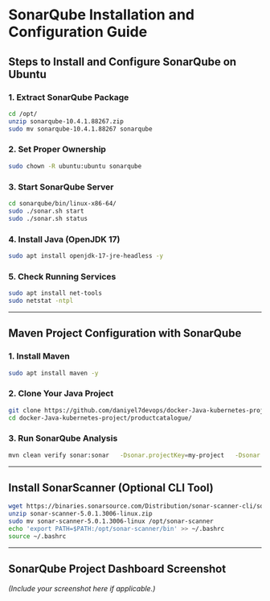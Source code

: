 
# SonarQube Installation and Configuration Guide

## Steps to Install and Configure SonarQube on Ubuntu

### 1. Extract SonarQube Package
```bash
cd /opt/
unzip sonarqube-10.4.1.88267.zip
sudo mv sonarqube-10.4.1.88267 sonarqube
```

### 2. Set Proper Ownership
```bash
sudo chown -R ubuntu:ubuntu sonarqube
```

### 3. Start SonarQube Server
```bash
cd sonarqube/bin/linux-x86-64/
sudo ./sonar.sh start
sudo ./sonar.sh status
```

### 4. Install Java (OpenJDK 17)
```bash
sudo apt install openjdk-17-jre-headless -y
```

### 5. Check Running Services
```bash
sudo apt install net-tools
sudo netstat -ntpl
```

---

## Maven Project Configuration with SonarQube

### 1. Install Maven
```bash
sudo apt install maven -y
```

### 2. Clone Your Java Project
```bash
git clone https://github.com/daniyel7devops/docker-Java-kubernetes-project.git
cd docker-Java-kubernetes-project/productcatalogue/
```

### 3. Run SonarQube Analysis
```bash
mvn clean verify sonar:sonar   -Dsonar.projectKey=my-project   -Dsonar.host.url=http://98.84.180.157:9000   -Dsonar.login=sqa_0d1d2430f8e629a45dc4e65db5938e66c0c70149
```

---

## Install SonarScanner (Optional CLI Tool)
```bash
wget https://binaries.sonarsource.com/Distribution/sonar-scanner-cli/sonar-scanner-5.0.1.3006-linux.zip
unzip sonar-scanner-5.0.1.3006-linux.zip
sudo mv sonar-scanner-5.0.1.3006-linux /opt/sonar-scanner
echo 'export PATH=$PATH:/opt/sonar-scanner/bin' >> ~/.bashrc
source ~/.bashrc
```

---

## SonarQube Project Dashboard Screenshot
*(Include your screenshot here if applicable.)*
